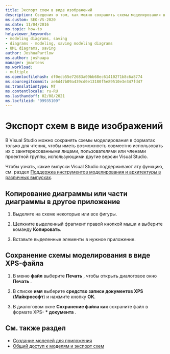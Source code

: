 ```yaml
---
title: Экспорт схем в виде изображений
description: Сведения о том, как можно сохранить схемы моделирования в форматах только для чтения, чтобы вы могли поделиться ими с людьми, которые не используют одну и ту же версию Visual Studio.
ms.custom: SEO-VS-2020
ms.date: 11/04/2016
ms.topic: how-to
helpviewer_keywords:
- modeling diagrams, saving
- diagrams - modeling, saving modeling diagrams
- UML diagrams, saving
author: JoshuaPartlow
ms.author: joshuapa
manager: jmartens
ms.workload:
- multiple
ms.openlocfilehash: df0ecb55e72683a09bb68ec61410271b8c6a8774
ms.sourcegitcommit: ae6d47b09a439cd0e13180f5e89510e3e347fd47
ms.translationtype: MT
ms.contentlocale: ru-RU
ms.lasthandoff: 02/08/2021
ms.locfileid: "99935109"
---
```

# <a name="export-diagrams-as-images"></a>Экспорт схем в виде изображений

В Visual Studio можно сохранять схемы моделирования в форматах только для чтения, чтобы иметь возможность совместно использовать их с заинтересованными лицами, пользователями или членами проектной группы, использующими другие версии Visual Studio.

Чтобы узнать, какие выпуски Visual Studio поддерживают эту функцию, см. раздел [Поддержка инструментов моделирования и архитектуры в различных выпусках](../modeling/what-s-new-for-design-in-visual-studio.md#VersionSupport).

## <a name="copy-a-diagram-or-part-of-a-diagram-to-another-application"></a>Копирование диаграммы или части диаграммы в другое приложение

1. Выделите на схеме некоторые или все фигуры.

2. Щелкните выделенный фрагмент правой кнопкой мыши и выберите команду **Копировать**.

3. Вставьте выделенные элементы в нужное приложение.

## <a name="save-a-modeling-diagram-as-an-xml-paper-specification-xps-file"></a>Сохранение схемы моделирования в виде XPS-файла

1. В меню **файл** выберите **Печать** , чтобы открыть диалоговое окно **Печать** .

2. В списке **имя** выберите **средство записи документов XPS (Майкрософт**) и нажмите кнопку **ОК**.

3. В диалоговом окне **Сохранение файла как** сохраните файл в формате XPS- **\* документа** .

## <a name="see-also"></a>См. также раздел

- [Создание моделей для приложения](../modeling/create-models-for-your-app.md)
- [Общий доступ к моделям и экспорт схем](../modeling/share-models-and-exporting-diagrams.md)
